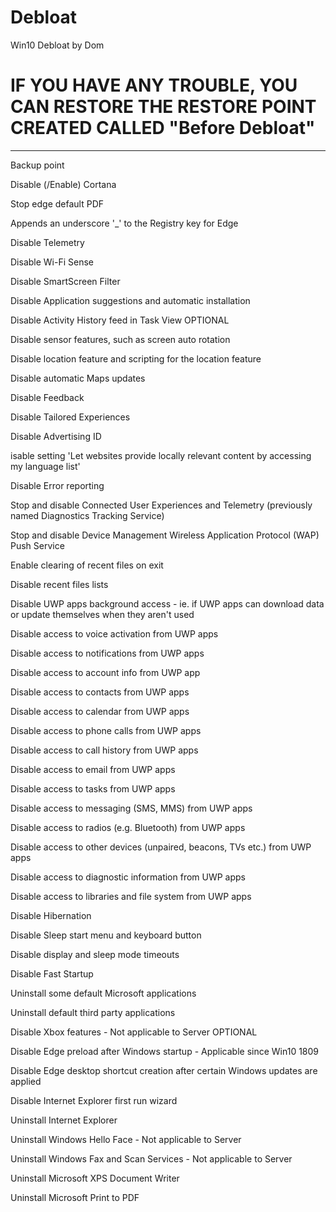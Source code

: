 # Debloat
Win10 Debloat by Dom
# IF YOU HAVE ANY TROUBLE, YOU CAN RESTORE THE RESTORE POINT CREATED CALLED "Before Debloat"

_______________________________________
Backup point

Disable (/Enable) Cortana

Stop edge default PDF

Appends an underscore '_' to the Registry key for Edge

Disable Telemetry

Disable Wi-Fi Sense

Disable SmartScreen Filter

Disable Application suggestions and automatic installation

Disable Activity History feed in Task View OPTIONAL

Disable sensor features, such as screen auto rotation

Disable location feature and scripting for the location feature

Disable automatic Maps updates

Disable Feedback

Disable Tailored Experiences

Disable Advertising ID

isable setting 'Let websites provide locally relevant content by accessing my language list'

Disable Error reporting

Stop and disable Connected User Experiences and Telemetry (previously named Diagnostics Tracking Service)

Stop and disable Device Management Wireless Application Protocol (WAP) Push Service

Enable clearing of recent files on exit

Disable recent files lists

Disable UWP apps background access - ie. if UWP apps can download data or update themselves when they aren't used

Disable access to voice activation from UWP apps

Disable access to notifications from UWP apps

Disable access to account info from UWP app

Disable access to contacts from UWP apps

Disable access to calendar from UWP apps

Disable access to phone calls from UWP apps

Disable access to call history from UWP apps

Disable access to email from UWP apps

Disable access to tasks from UWP apps

Disable access to messaging (SMS, MMS) from UWP apps

Disable access to radios (e.g. Bluetooth) from UWP apps

Disable access to other devices (unpaired, beacons, TVs etc.) from UWP apps

Disable access to diagnostic information from UWP apps

Disable access to libraries and file system from UWP apps

Disable Hibernation

Disable Sleep start menu and keyboard button

Disable display and sleep mode timeouts

Disable Fast Startup

Uninstall some default Microsoft applications

Uninstall default third party applications

Disable Xbox features - Not applicable to Server OPTIONAL

Disable Edge preload after Windows startup - Applicable since Win10 1809

Disable Edge desktop shortcut creation after certain Windows updates are applied

Disable Internet Explorer first run wizard

Uninstall Internet Explorer

Uninstall Windows Hello Face - Not applicable to Server

Uninstall Windows Fax and Scan Services - Not applicable to Server

Uninstall Microsoft XPS Document Writer

Uninstall Microsoft Print to PDF
